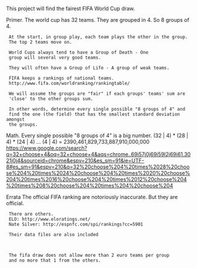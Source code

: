  This project will find the fairest FIFA World Cup draw.

 Primer.
     The world cup has 32 teams.  They are grouped in 4.
     So 8 groups of 4.

     At the start, in group play, each team plays the other in the group.
     The top 2 teams move on.

     World Cups always tend to have a Group of Death - One
     group will several very good teams.

     They will often have a Group of Life - A group of weak teams.

     FIFA keeps a rankings of national teams.
     http://www.fifa.com/worldranking/rankingtable/

     We will assume the groups are "fair" if each groups' teams' sum are
     'close' to the other groups sum.

     In other words, determine every single possible "8 groups of 4" and
     find the one (the field) that has the smallest standard deviation amongst
     the groups.


Math.
     Every single possible "8 groups of 4" is a big number.
     (32 | 4) * (28 | 4) * (24 | 4) ... (4 | 4) = 2390,461,829,733,887,910,000,000
     https://www.google.com/search?q=32+choose+4&oq=32+choose+4&aqs=chrome..69i57j0j69i59l2j69i61.3021j0j4&sourceid=chrome&espv=210&es_sm=91&ie=UTF-8#es_sm=91&espv=210&q=32%20choose%204%20times%2028%20choose%204%20times%2024%20choose%204%20times%2020%20choose%204%20times%2016%20choose%204%20times%2012%20choose%204%20times%208%20choose%204%20times%204%20choose%204


Errata
     The official FIFA ranking are notoriously inaccurate.
     But they are official.

     There are others.
     ELO: http://www.eloratings.net/
     Nate Silver: http://espnfc.com/spi/rankings?cc=5901

     Their data files are also included


     
     The fifa draw does not allow more than 2 euro teams per group 
     and no more that 1 from the others.
